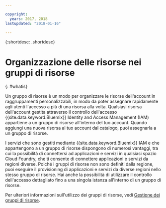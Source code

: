 ```yaml
---

copyright:
  years: 2017, 2018
lastupdated: "2018-01-16"

---
```


{:shortdesc: .shortdesc}

# Organizzazione delle risorse nei gruppi di risorse
{: #whatis}

Un gruppo di risorse è un modo per organizzare le risorse dell'account in raggruppamenti personalizzabili, in modo da poter assegnare rapidamente agli utenti l'accesso a più di una risorsa alla volta. Qualsiasi risorsa dell'account gestita attraverso il controllo dell'accesso {{site.data.keyword.Bluemix}} Identity and Access Management (IAM) appartiene a un gruppo di risorse all'interno del tuo account. Quando aggiungi una nuova risorsa al tuo account dal catalogo, puoi assegnarla a un gruppo di risorse.

I servizi che sono gestiti mediante {{site.data.keyword.Bluemix}} IAM e che appartengono a un gruppo di risorse dispongono di numerosi vantaggi, tra cui la possibilità di connettersi ad applicazioni e servizi in qualsiasi spazio Cloud Foundry, che ti consente di connettere applicazioni e servizi da regioni diverse. Poiché i gruppi di risorse non sono definiti dalla regione, puoi eseguire il provisioning di applicazioni e servizi da diverse regioni nello stesso gruppo di risorse. Hai anche la possibilità di utilizzare il controllo dell'accesso dettagliato fino a una singola istanza all'interno di un gruppo di risorse.

Per ulteriori informazioni sull'utilizzo dei gruppi di risorse, vedi [Gestione dei gruppi di risorse](/docs/account/resourcegroups.html).
